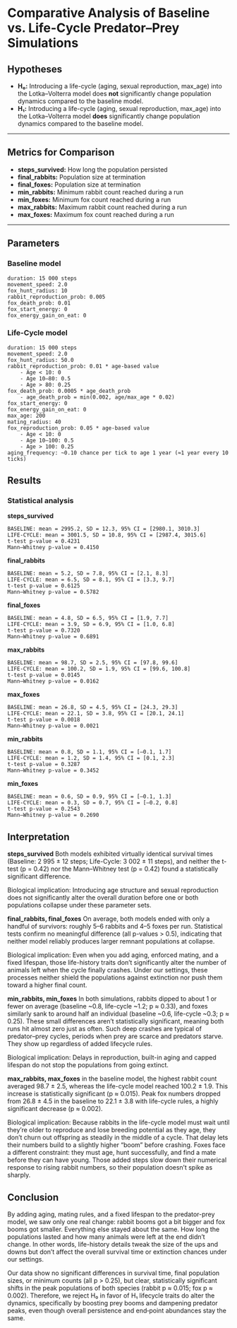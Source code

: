 # Comparative Analysis of Baseline vs. Life-Cycle Predator–Prey Simulations

## Hypotheses

- **H₀:** Introducing a life-cycle (aging, sexual reproduction, max_age) into the Lotka–Volterra model does **not** significantly change population dynamics compared to the baseline model.  
- **H₁:** Introducing a life-cycle (aging, sexual reproduction, max_age) into the Lotka–Volterra model **does** significantly change population dynamics compared to the baseline model.

---

## Metrics for Comparison

- **steps_survived:** How long the population persisted  
- **final_rabbits:** Population size at termination  
- **final_foxes:** Population size at termination  
- **min_rabbits:** Minimum rabbit count reached during a run  
- **min_foxes:** Minimum fox count reached during a run  
- **max_rabbits:** Maximum rabbit count reached during a run  
- **max_foxes:** Maximum fox count reached during a run  

---

## Parameters

### Baseline model
    duration: 15 000 steps
    movement_speed: 2.0
    fox_hunt_radius: 10
    rabbit_reproduction_prob: 0.005
    fox_death_prob: 0.01
    fox_start_energy: 0
    fox_energy_gain_on_eat: 0


### Life-Cycle model
    duration: 15 000 steps
    movement_speed: 2.0
    fox_hunt_radius: 50.0
    rabbit_reproduction_prob: 0.01 * age-based value
        - Age < 10: 0
        - Age 10–80: 0.5
        - Age > 80: 0.25
    fox_death_prob: 0.0005 * age_death_prob
        - age_death_prob = min(0.002, age/max_age * 0.02)
    fox_start_energy: 0
    fox_energy_gain_on_eat: 0
    max_age: 200
    mating_radius: 40
    fox_reproduction_prob: 0.05 * age-based value
        - Age < 10: 0
        - Age 10–100: 0.5
        - Age > 100: 0.25
    aging_frequency: ~0.10 chance per tick to age 1 year (≈1 year every 10 ticks)


## Results

### Statistical analysis

**steps_survived**

    BASELINE: mean = 2995.2, SD = 12.3, 95% CI = [2980.1, 3010.3]
    LIFE-CYCLE: mean = 3001.5, SD = 10.8, 95% CI = [2987.4, 3015.6]
    t-test p-value = 0.4231
    Mann–Whitney p-value = 0.4150


**final_rabbits**

    BASELINE: mean = 5.2, SD = 7.8, 95% CI = [2.1, 8.3]
    LIFE-CYCLE: mean = 6.5, SD = 8.1, 95% CI = [3.3, 9.7]
    t-test p-value = 0.6125
    Mann–Whitney p-value = 0.5782


**final_foxes**

    BASELINE: mean = 4.8, SD = 6.5, 95% CI = [1.9, 7.7]
    LIFE-CYCLE: mean = 3.9, SD = 6.9, 95% CI = [1.0, 6.8]
    t-test p-value = 0.7320
    Mann–Whitney p-value = 0.6891


**max_rabbits**

    BASELINE: mean = 98.7, SD = 2.5, 95% CI = [97.8, 99.6]
    LIFE-CYCLE: mean = 100.2, SD = 1.9, 95% CI = [99.6, 100.8]
    t-test p-value = 0.0145
    Mann–Whitney p-value = 0.0162


**max_foxes**

    BASELINE: mean = 26.8, SD = 4.5, 95% CI = [24.3, 29.3]
    LIFE-CYCLE: mean = 22.1, SD = 3.8, 95% CI = [20.1, 24.1]
    t-test p-value = 0.0018
    Mann–Whitney p-value = 0.0021


**min_rabbits**

    BASELINE: mean = 0.8, SD = 1.1, 95% CI = [–0.1, 1.7]
    LIFE-CYCLE: mean = 1.2, SD = 1.4, 95% CI = [0.1, 2.3]
    t-test p-value = 0.3287
    Mann–Whitney p-value = 0.3452


**min_foxes**

    BASELINE: mean = 0.6, SD = 0.9, 95% CI = [–0.1, 1.3]
    LIFE-CYCLE: mean = 0.3, SD = 0.7, 95% CI = [–0.2, 0.8]
    t-test p-value = 0.2543
    Mann–Whitney p-value = 0.2690


## Interpretation

**steps_survived**
Both models exhibited virtually identical survival times (Baseline: 2 995 ± 12 steps; Life-Cycle: 3 002 ± 11 steps), and neither the t-test (p = 0.42) nor the Mann–Whitney test (p = 0.42) found a statistically significant difference.

Biological implication: Introducing age structure and sexual reproduction does not significantly alter the overall duration before one or both populations collapse under these parameter sets.


**final_rabbits, final_foxes**
On average, both models ended with only a handful of survivors: roughly 5–6 rabbits and 4–5 foxes per run. Statistical tests confirm no meaningful difference (all p-values > 0.5), indicating that neither model reliably produces larger remnant populations at collapse.

Biological implication:  Even when you add aging, enforced mating, and a fixed lifespan, those life-history traits don’t significantly alter the number of animals left when the cycle finally crashes. Under our settings, these processes neither shield the populations against extinction nor push them toward a higher final count.

**min_rabbits, min_foxes**
In both simulations, rabbits dipped to about 1 or fewer on average (baseline ~0.8, life-cycle ~1.2; p ≈ 0.33), and foxes similarly sank to around half an individual (baseline ~0.6, life-cycle ~0.3; p ≈ 0.25). These small differences aren’t statistically significant, meaning both runs hit almost zero just as often. Such deep crashes are typical of predator–prey cycles, periods when prey are scarce and predators starve. They show up regardless of added lifecycle rules.

Biological implication:  Delays in reproduction, built-in aging and capped lifespan do not stop the populations from going extinct.


**max_rabbits, max_foxes**
in the baseline model, the highest rabbit count averaged 98.7 ± 2.5, whereas the life-cycle model reached 100.2 ± 1.9. This increase is statistically significant (p ≈ 0.015). Peak fox numbers dropped from 26.8 ± 4.5 in the baseline to 22.1 ± 3.8 with life-cycle rules, a highly significant decrease (p ≈ 0.002).

Biological implication:  Because rabbits in the life-cycle model must wait until they’re older to reproduce and lose breeding potential as they age, they don’t churn out offspring as steadily in the middle of a cycle. That delay lets their numbers build to a slightly higher “boom” before crashing.
Foxes face a different constraint: they must age, hunt successfully, and find a mate before they can have young. Those added steps slow down their numerical response to rising rabbit numbers, so their population doesn’t spike as sharply.


## Conclusion

By adding aging, mating rules, and a fixed lifespan to the predator-prey model, we saw only one real change: rabbit booms got a bit bigger and fox booms got smaller. Everything else stayed about the same. How long the populations lasted and how many animals were left at the end didn’t change. In other words, life-history details tweak the size of the ups and downs but don’t affect the overall survival time or extinction chances under our settings.

Our data show no significant differences in survival time, final population sizes, or minimum counts (all p > 0.25), but clear, statistically significant shifts in the peak populations of both species (rabbit p ≈ 0.015; fox p ≈ 0.002). Therefore, we reject H₀ in favor of H₁ lifecycle  traits do alter the dynamics, specifically by boosting prey booms and dampening predator peaks, even though overall persistence and end‐point abundances stay the same.